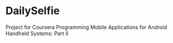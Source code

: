 # DailySelfie
Project for Coursera Programming Mobile Applications for Android Handheld Systems: Part II
